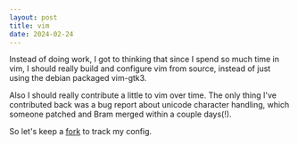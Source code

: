 ```yaml
---
layout: post
title: vim
date: 2024-02-24
---
```

Instead of doing work, I got to thinking that since I spend so much time in vim,
I should really build and configure vim from source,
instead of just using the debian packaged vim-gtk3.

Also I should really contribute a little to vim over time.
The only thing I've contributed back was a bug report about unicode character handling,
which someone patched and Bram merged within a couple days(!).

So let's keep a [fork](https://github.com/hejohns/vim) to track my config.
